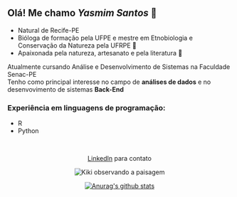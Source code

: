 
## Olá! Me chamo _Yasmim Santos_ 👋
 - Natural de Recife-PE
 - Bióloga de formação pela UFPE e mestre em Etnobiologia e Conservação da Natureza pela UFRPE 🌱
 - Apaixonada pela natureza, artesanato e pela literatura 📖

Atualmente cursando Análise e Desenvolvimento de Sistemas na Faculdade Senac-PE </br>
Tenho como principal interesse no campo de **análises de dados** e no desenvovimento de sistemas **Back-End**

### Experiência em linguagens de programação:
 - R
 - Python

</br>
<div align="center">
 
[LinkedIn](https://www.linkedin.com/in/yasmim-santos-7b8ba5335) para contato 

![Kiki observando a paisagem](https://i.pinimg.com/originals/8c/ac/ec/8cacec3c6545e952341c2a5b90f047b0.gif)


<a href="https://github-readme-stats.anuraghazra1.vercel.app/api?username=yasmimacs"><img src="https://github-readme-stats.anuraghazra1.vercel.app/api?username=yasmimacs&show_icons=true&include_all_commits=true&theme=radical" alt="Anurag's github stats"/>
</a>
</div>

<!--
**yasmimacs/yasmimacs** is a ✨ _special_ ✨ repository because its `README.md` (this file) appears on your GitHub profile.

Here are some ideas to get you started:

- 🔭 I’m currently working on ...
- 🌱 I’m currently learning ...
- 👯 I’m looking to collaborate on ...
- 🤔 I’m looking for help with ...
- 💬 Ask me about ...
- 📫 How to reach me: ...
- 😄 Pronouns: ...
- ⚡ Fun fact: ...
-->
